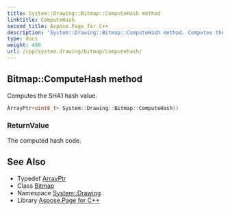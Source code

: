 ```yaml
---
title: System::Drawing::Bitmap::ComputeHash method
linktitle: ComputeHash
second_title: Aspose.Page for C++
description: 'System::Drawing::Bitmap::ComputeHash method. Computes the SHA1 hash value in C++.'
type: docs
weight: 400
url: /cpp/system.drawing/bitmap/computehash/
---
```

## Bitmap::ComputeHash method


Computes the SHA1 hash value.

```cpp
ArrayPtr<uint8_t> System::Drawing::Bitmap::ComputeHash()
```


### ReturnValue

The computed hash code.

## See Also

* Typedef [ArrayPtr](../../../system/arrayptr/)
* Class [Bitmap](../)
* Namespace [System::Drawing](../../)
* Library [Aspose.Page for C++](../../../)
